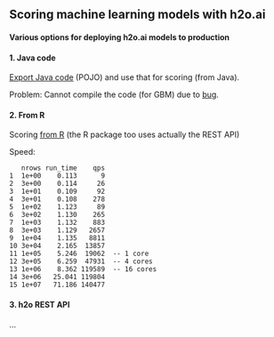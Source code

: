
## Scoring machine learning models with h2o.ai

#### Various options for deploying h2o.ai models to production


#### 1. Java code

[Export Java code](2-pojo) (POJO) and use that for scoring (from Java).

Problem: Cannot compile the code (for GBM) due to [bug](https://0xdata.atlassian.net/browse/PUBDEV-1395).


#### 2. From R

Scoring [from R](3-from_R) (the R package too uses actually the REST API)

Speed:

```
   nrows run_time    qps
1  1e+00    0.113      9
2  3e+00    0.114     26
3  1e+01    0.109     92
4  3e+01    0.108    278
5  1e+02    1.123     89
6  3e+02    1.130    265
7  1e+03    1.132    883
8  3e+03    1.129   2657
9  1e+04    1.135   8811
10 3e+04    2.165  13857
11 1e+05    5.246  19062  -- 1 core
12 3e+05    6.259  47931  -- 4 cores
13 1e+06    8.362 119589  -- 16 cores
14 3e+06   25.041 119804
15 1e+07   71.186 140477
```


#### 3. h2o REST API

...

